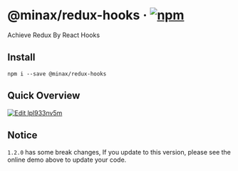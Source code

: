 # @minax/redux-hooks &middot; [![npm](https://img.shields.io/npm/v/@minax/redux-hooks.svg)](https://www.npmjs.com/package/@minax/redux-hooks)
Achieve Redux By React Hooks

## Install

``` shell
npm i --save @minax/redux-hooks
```

## Quick Overview

[![Edit lpl933nv5m](https://codesandbox.io/static/img/play-codesandbox.svg)](https://codesandbox.io/s/lpl933nv5m?fontsize=14)

## Notice
`1.2.0` has some break changes, If you update to this version, please see the online demo above to update your code.

